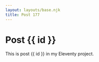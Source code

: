 ```yaml
---
layout: layouts/base.njk
title: Post 177
---
```


# Post {{ id }}

This is post {{ id }} in my Eleventy project.
